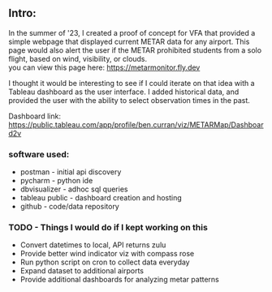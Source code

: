 ## Intro:
In the summer of '23, I created a proof of concept for VFA that provided a simple webpage that displayed current METAR data for any airport.   This page would also alert the user if the METAR prohibited students from a solo flight, based on wind, visibility, or clouds.  
you can view this page here: https://metarmonitor.fly.dev  
  
I thought it would be interesting to see if I could iterate on that idea with a Tableau dashboard as the user interface. I added historical data, and provided the user with the ability to select observation times in the past.

Dashboard link:  
https://public.tableau.com/app/profile/ben.curran/viz/METARMap/Dashboard2v


### software used:  
- postman - initial api discovery  
- pycharm - python ide  
- dbvisualizer - adhoc sql queries  
- tableau public - dashboard creation and hosting  
- github - code/data repository  
  

### TODO - Things I would do if I kept working on this
- Convert datetimes to local, API returns zulu
- Provide better wind indicator viz with compass rose
- Run python script on cron to collect data everyday
- Expand dataset to additional airports
- Provide additional dashboards for analyzing metar patterns
